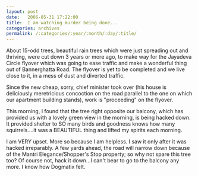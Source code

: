 ```yaml
---
layout: post
date:	2006-05-31 17:22:00
title:  I am watching murder being done...
categories: archives
permalink: /:categories/:year/:month/:day/:title/
---
```

About 15-odd trees, beautiful rain trees which were just spreading out and thriving, were cut down 3 years or more ago, to make way for the Jayadeva Circle flyover which was going to ease traffic and make a wonderful thing out of Bannerghatta Road. The flyover is yet to be completed and we live close to it, in a mess of dust and diverted traffic.

Since the new cheap, sorry, chief minister took over (his house is deliciously meretricious concoction on the road parallel to the one on which our apartment building stands), work is "proceeding" on the flyover.

This morning, I found that the tree right opposite our balcony, which has provided us with a lovely green view in the morning, is being hacked down. It provided shelter to SO many birds and goodness knows how many squirrels....it was a BEAUTIFUL thing and lifted my spirits each morning.

I am VERY upset. More so because I am helpless. I saw it only after it was hacked irreparably. A few yards ahead, the road will narrow down because of the Mantri Elegance/Shopper's Stop property; so why not spare this tree too? Of course not, hack it down...I can't bear to go to the balcony any more. I know how Dogmatix felt.
